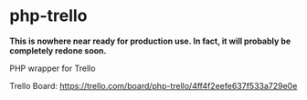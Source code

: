 php-trello
==========

**This is nowhere near ready for production use. In fact, it will probably
be completely redone soon.**

PHP wrapper for Trello

Trello Board: https://trello.com/board/php-trello/4ff4f2eefe637f533a729e0e

